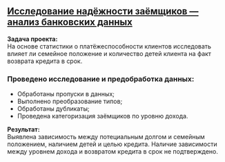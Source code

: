 ## [Исследование надёжности заёмщиков — анализ банковских данных](https://github.com/chusovalex/DataScienceProjects/blob/main/project_01/project_01_reliability_research.ipynb)

**Задача проекта:**\
На основе статистики о платёжеспособности клиентов исследовать влияет ли семейное положение и количество детей клиента на факт возврата кредита в срок.


### Проведено исследование и предобработка данных:
- Обработаны пропуски в данных;
- Выполнено преобразование типов;
- Обработаны дубликаты;
- Проведена категоризация заёмщиков по уровню дохода.

**Результат:**\
Выявлена зависимость между потециальным долгом и семейным положением, наличием детей и целью кредита. Наличие зависимости между уровнем дохода и возвратом кредита в срок не подтверждено.
